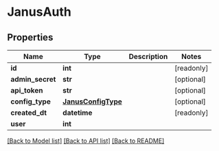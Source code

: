 # JanusAuth


## Properties
Name | Type | Description | Notes
------------ | ------------- | ------------- | -------------
**id** | **int** |  | [readonly] 
**admin_secret** | **str** |  | [optional] 
**api_token** | **str** |  | [optional] 
**config_type** | [**JanusConfigType**](JanusConfigType.md) |  | [optional] 
**created_dt** | **datetime** |  | [readonly] 
**user** | **int** |  | 

[[Back to Model list]](../README.md#documentation-for-models) [[Back to API list]](../README.md#documentation-for-api-endpoints) [[Back to README]](../README.md)


